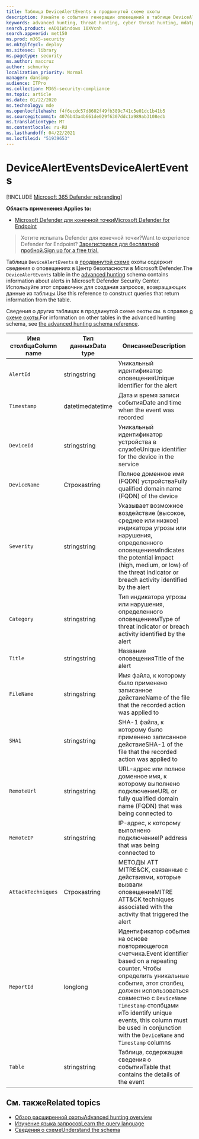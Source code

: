 ```yaml
---
title: Таблица DeviceAlertEvents в продвинутой схеме охоты
description: Узнайте о событиях генерации оповещений в таблице DeviceAlertEvents продвинутой схемы охоты
keywords: advanced hunting, threat hunting, cyber threat hunting, mdatp, microsoft defender atp, microsoft defender for endpoint, wdatp search, query, telemetry, schema reference, kusto, table, column, data type, description, DeviceAlertEvents, alert, severity, category
search.product: eADQiWindows 10XVcnh
search.appverid: met150
ms.prod: m365-security
ms.mktglfcycl: deploy
ms.sitesec: library
ms.pagetype: security
ms.author: maccruz
author: schmurky
localization_priority: Normal
manager: dansimp
audience: ITPro
ms.collection: M365-security-compliance
ms.topic: article
ms.date: 01/22/2020
ms.technology: mde
ms.openlocfilehash: f4f6ecdc57d8602f49fb389c741c5e01dc1b41b5
ms.sourcegitcommit: 4076b43a4b661de029f6307ddc1a989ab3108edb
ms.translationtype: MT
ms.contentlocale: ru-RU
ms.lasthandoff: 04/22/2021
ms.locfileid: "51939653"
---
```

# <a name="devicealertevents"></a><span data-ttu-id="6381f-104">DeviceAlertEvents</span><span class="sxs-lookup"><span data-stu-id="6381f-104">DeviceAlertEvents</span></span>

[!INCLUDE [Microsoft 365 Defender rebranding](../../includes/microsoft-defender.md)]

<span data-ttu-id="6381f-105">**Область применения:**</span><span class="sxs-lookup"><span data-stu-id="6381f-105">**Applies to:**</span></span>
- [<span data-ttu-id="6381f-106">Microsoft Defender для конечной точки</span><span class="sxs-lookup"><span data-stu-id="6381f-106">Microsoft Defender for Endpoint</span></span>](https://go.microsoft.com/fwlink/p/?linkid=2154037)



><span data-ttu-id="6381f-107">Хотите испытать Defender для конечной точки?</span><span class="sxs-lookup"><span data-stu-id="6381f-107">Want to experience Defender for Endpoint?</span></span> [<span data-ttu-id="6381f-108">Зарегистрився для бесплатной пробной.</span><span class="sxs-lookup"><span data-stu-id="6381f-108">Sign up for a free trial.</span></span>](https://www.microsoft.com/microsoft-365/windows/microsoft-defender-atp?ocid=docs-wdatp-advancedhuntingref-abovefoldlink)

<span data-ttu-id="6381f-109">Таблица `DeviceAlertEvents` в [продвинутой схеме](advanced-hunting-overview.md) охоты содержит сведения о оповещениях в Центр безопасности в Microsoft Defender.</span><span class="sxs-lookup"><span data-stu-id="6381f-109">The `DeviceAlertEvents` table in the [advanced hunting](advanced-hunting-overview.md) schema contains information about alerts in Microsoft Defender Security Center.</span></span> <span data-ttu-id="6381f-110">Используйте этот справочник для создания запросов, возвращающих данные из таблицы.</span><span class="sxs-lookup"><span data-stu-id="6381f-110">Use this reference to construct queries that return information from the table.</span></span>

<span data-ttu-id="6381f-111">Сведения о других таблицах в продвинутой схеме охоты см. в справке [о схеме охоты.](advanced-hunting-schema-reference.md)</span><span class="sxs-lookup"><span data-stu-id="6381f-111">For information on other tables in the advanced hunting schema, see [the advanced hunting schema reference](advanced-hunting-schema-reference.md).</span></span>

| <span data-ttu-id="6381f-112">Имя столбца</span><span class="sxs-lookup"><span data-stu-id="6381f-112">Column name</span></span> | <span data-ttu-id="6381f-113">Тип данных</span><span class="sxs-lookup"><span data-stu-id="6381f-113">Data type</span></span> | <span data-ttu-id="6381f-114">Описание</span><span class="sxs-lookup"><span data-stu-id="6381f-114">Description</span></span> |
|-------------|-----------|-------------|
| `AlertId` | <span data-ttu-id="6381f-115">string</span><span class="sxs-lookup"><span data-stu-id="6381f-115">string</span></span> | <span data-ttu-id="6381f-116">Уникальный идентификатор оповещения</span><span class="sxs-lookup"><span data-stu-id="6381f-116">Unique identifier for the alert</span></span> |
| `Timestamp` | <span data-ttu-id="6381f-117">datetime</span><span class="sxs-lookup"><span data-stu-id="6381f-117">datetime</span></span> | <span data-ttu-id="6381f-118">Дата и время записи события</span><span class="sxs-lookup"><span data-stu-id="6381f-118">Date and time when the event was recorded</span></span> |
| `DeviceId` | <span data-ttu-id="6381f-119">string</span><span class="sxs-lookup"><span data-stu-id="6381f-119">string</span></span> | <span data-ttu-id="6381f-120">Уникальный идентификатор устройства в службе</span><span class="sxs-lookup"><span data-stu-id="6381f-120">Unique identifier for the device in the service</span></span> |
| `DeviceName` | <span data-ttu-id="6381f-121">Строка</span><span class="sxs-lookup"><span data-stu-id="6381f-121">string</span></span> | <span data-ttu-id="6381f-122">Полное доменное имя (FQDN) устройства</span><span class="sxs-lookup"><span data-stu-id="6381f-122">Fully qualified domain name (FQDN) of the device</span></span> |
| `Severity` | <span data-ttu-id="6381f-123">string</span><span class="sxs-lookup"><span data-stu-id="6381f-123">string</span></span> | <span data-ttu-id="6381f-124">Указывает возможное воздействие (высокое, среднее или низкое) индикатора угрозы или нарушения, определенного оповещением</span><span class="sxs-lookup"><span data-stu-id="6381f-124">Indicates the potential impact (high, medium, or low) of the threat indicator or breach activity identified by the alert</span></span> |
| `Category` | <span data-ttu-id="6381f-125">string</span><span class="sxs-lookup"><span data-stu-id="6381f-125">string</span></span> | <span data-ttu-id="6381f-126">Тип индикатора угрозы или нарушения, определенного оповещением</span><span class="sxs-lookup"><span data-stu-id="6381f-126">Type of threat indicator or breach activity identified by the alert</span></span> |
| `Title` | <span data-ttu-id="6381f-127">string</span><span class="sxs-lookup"><span data-stu-id="6381f-127">string</span></span> | <span data-ttu-id="6381f-128">Название оповещения</span><span class="sxs-lookup"><span data-stu-id="6381f-128">Title of the alert</span></span> |
| `FileName` | <span data-ttu-id="6381f-129">string</span><span class="sxs-lookup"><span data-stu-id="6381f-129">string</span></span> | <span data-ttu-id="6381f-130">Имя файла, к которому было применено записанное действие</span><span class="sxs-lookup"><span data-stu-id="6381f-130">Name of the file that the recorded action was applied to</span></span> |
| `SHA1` | <span data-ttu-id="6381f-131">string</span><span class="sxs-lookup"><span data-stu-id="6381f-131">string</span></span> | <span data-ttu-id="6381f-132">SHA-1 файла, к которому было применено записанное действие</span><span class="sxs-lookup"><span data-stu-id="6381f-132">SHA-1 of the file that the recorded action was applied to</span></span> |
| `RemoteUrl` | <span data-ttu-id="6381f-133">string</span><span class="sxs-lookup"><span data-stu-id="6381f-133">string</span></span> | <span data-ttu-id="6381f-134">URL-адрес или полное доменное имя, к которому выполнено подключение</span><span class="sxs-lookup"><span data-stu-id="6381f-134">URL or fully qualified domain name (FQDN) that was being connected to</span></span> |
| `RemoteIP` | <span data-ttu-id="6381f-135">string</span><span class="sxs-lookup"><span data-stu-id="6381f-135">string</span></span> | <span data-ttu-id="6381f-136">IP-адрес, к которому выполнено подключение</span><span class="sxs-lookup"><span data-stu-id="6381f-136">IP address that was being connected to</span></span> |
| `AttackTechniques` | <span data-ttu-id="6381f-137">Строка</span><span class="sxs-lookup"><span data-stu-id="6381f-137">string</span></span> | <span data-ttu-id="6381f-138">МЕТОДЫ ATT MITRE&CK, связанные с действиями, которые вызвали оповещение</span><span class="sxs-lookup"><span data-stu-id="6381f-138">MITRE ATT&CK techniques associated with the activity that triggered the alert</span></span> |
| `ReportId` | <span data-ttu-id="6381f-139">long</span><span class="sxs-lookup"><span data-stu-id="6381f-139">long</span></span> | <span data-ttu-id="6381f-140">Идентификатор события на основе повторяющегося счетчика.</span><span class="sxs-lookup"><span data-stu-id="6381f-140">Event identifier based on a repeating counter.</span></span> <span data-ttu-id="6381f-141">Чтобы определить уникальные события, этот столбец должен использоваться совместно с `DeviceName` `Timestamp` столбцами и</span><span class="sxs-lookup"><span data-stu-id="6381f-141">To identify unique events, this column must be used in conjunction with the `DeviceName` and `Timestamp` columns</span></span> |
| `Table` | <span data-ttu-id="6381f-142">string</span><span class="sxs-lookup"><span data-stu-id="6381f-142">string</span></span> | <span data-ttu-id="6381f-143">Таблица, содержащая сведения о событии</span><span class="sxs-lookup"><span data-stu-id="6381f-143">Table that contains the details of the event</span></span> |

## <a name="related-topics"></a><span data-ttu-id="6381f-144">См. также</span><span class="sxs-lookup"><span data-stu-id="6381f-144">Related topics</span></span>
- [<span data-ttu-id="6381f-145">Обзор расширенной охоты</span><span class="sxs-lookup"><span data-stu-id="6381f-145">Advanced hunting overview</span></span>](advanced-hunting-overview.md)
- [<span data-ttu-id="6381f-146">Изучение языка запросов</span><span class="sxs-lookup"><span data-stu-id="6381f-146">Learn the query language</span></span>](advanced-hunting-query-language.md)
- [<span data-ttu-id="6381f-147">Сведения о схеме</span><span class="sxs-lookup"><span data-stu-id="6381f-147">Understand the schema</span></span>](advanced-hunting-schema-reference.md)
